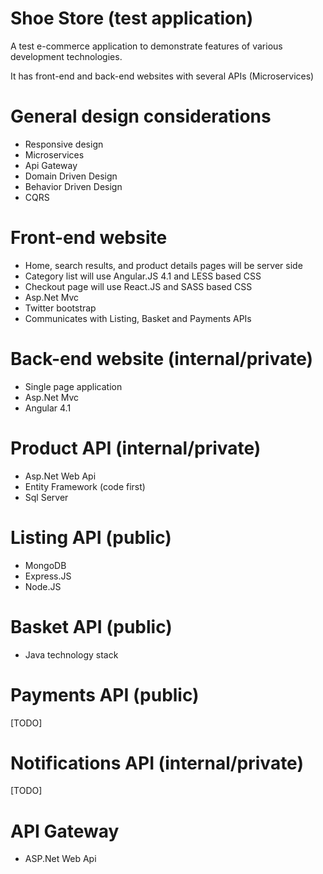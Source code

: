 # Shoe Store (test application)

A test e-commerce application to demonstrate features of various development technologies.

It has front-end and back-end websites with several APIs (Microservices)

# General design considerations

- Responsive design
- Microservices
- Api Gateway
- Domain Driven Design
- Behavior Driven Design
- CQRS

# Front-end website

- Home, search results, and product details pages will be server side
- Category list will use Angular.JS 4.1 and LESS based CSS
- Checkout page will use React.JS and SASS based CSS
- Asp.Net Mvc
- Twitter bootstrap
- Communicates with Listing, Basket and Payments APIs

# Back-end website (internal/private)

- Single page application
- Asp.Net Mvc
- Angular 4.1

# Product API (internal/private)

- Asp.Net Web Api
- Entity Framework (code first)
- Sql Server

# Listing API (public)

- MongoDB
- Express.JS
- Node.JS

# Basket API (public)

- Java technology stack

# Payments API (public)

[TODO]

# Notifications API (internal/private)

[TODO]

# API Gateway

- ASP.Net Web Api

